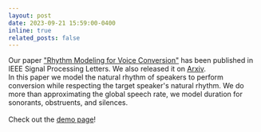 ```yaml
---
layout: post
date: 2023-09-21 15:59:00-0400
inline: true
related_posts: false
---
```


Our paper ["Rhythm Modeling for Voice Conversion"](https://ieeexplore.ieee.org/document/10246359) has been published in IEEE Signal Processing Letters. We also released it on [Arxiv](https://arxiv.org/abs/2307.06040). 
\
In this paper we model the natural rhythm of speakers to perform conversion while respecting the target speaker's natural rhythm. We do more than approximating the global speech rate, we model duration for sonorants, obstruents, and silences.  
\
Check out the [demo page](https://ubisoft-laforge.github.io/speech/urhythmic/)!

